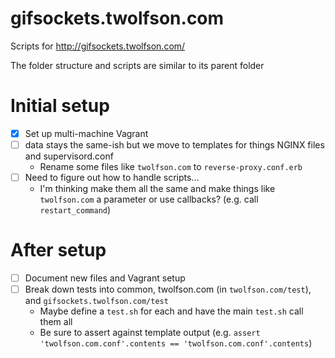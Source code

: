 # gifsockets.twolfson.com
Scripts for <http://gifsockets.twolfson.com/>

The folder structure and scripts are similar to its parent folder

# Initial setup
- [x] Set up multi-machine Vagrant
- [ ] data stays the same-ish but we move to templates for things NGINX files and supervisord.conf
    - Rename some files like `twolfson.com` to `reverse-proxy.conf.erb`
- [ ] Need to figure out how to handle scripts...
    - I'm thinking make them all the same and make things like `twolfson.com` a parameter or use callbacks? (e.g. call `restart_command`)

# After setup
- [ ] Document new files and Vagrant setup
- [ ] Break down tests into common, twolfson.com (in `twolfson.com/test`), and `gifsockets.twolfson.com/test`
    - Maybe define a `test.sh` for each and have the main `test.sh` call them all
    - Be sure to assert against template output (e.g. `assert 'twolfson.com.conf'.contents == 'twolfson.com.conf'.contents`)

